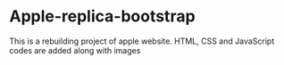 # Apple-replica-bootstrap
This is a rebuilding project of apple website.
HTML, CSS and JavaScript codes are added along with images
